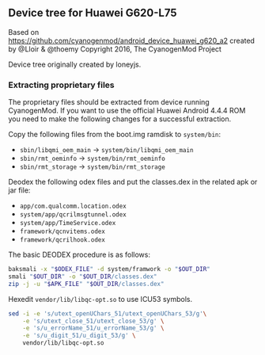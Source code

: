 ## Device tree for Huawei G620-L75

Based on https://github.com/cyanogenmod/android_device_huawei_g620_a2 created by @Lloir & @thoemy
Copyright 2016, The CyanogenMod Project

Device tree originally created by loneyjs.

### Extracting proprietary files

The proprietary files should be extracted from device running CyanogenMod. If
you want to use the official Huawei Android 4.4.4 ROM you need to make the
following changes for a successful extraction.

Copy the following files from the boot.img ramdisk to `system/bin`:

  *  `sbin/libqmi_oem_main` -> `system/bin/libqmi_oem_main`
  *  `sbin/rmt_oeminfo` -> `system/bin/rmt_oeminfo`
  *  `sbin/rmt_storage` -> `system/bin/rmt_storage`

Deodex the following odex files and put the classes.dex in the related apk or
jar file:

  * `app/com.qualcomm.location.odex`
  * `system/app/qcrilmsgtunnel.odex`
  * `system/app/TimeService.odex`
  * `framework/qcnvitems.odex`
  * `framework/qcrilhook.odex`

The basic DEODEX procedure is as follows:

```bash
baksmali -x "$ODEX_FILE" -d system/framwork -o "$OUT_DIR"
smali "$OUT_DIR" -o "$OUT_DIR/classes.dex"
zip -j -u "$APK_FILE" "$OUT_DIR/classes.dex"
```

Hexedit `vendor/lib/libqc-opt.so` to use ICU53 symbols.

```bash
sed -i -e 's/utext_openUChars_51/utext_openUChars_53/g'\
    -e 's/utext_close_51/utext_close_53/g' \
    -e 's/u_errorName_51/u_errorName_53/g' \
    -e 's/u_digit_51/u_digit_53/g' \
    vendor/lib/libqc-opt.so
```
